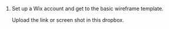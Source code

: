 1. Set up a Wix account and get to the basic wireframe template.
    
    Upload the link or screen shot in this dropbox.